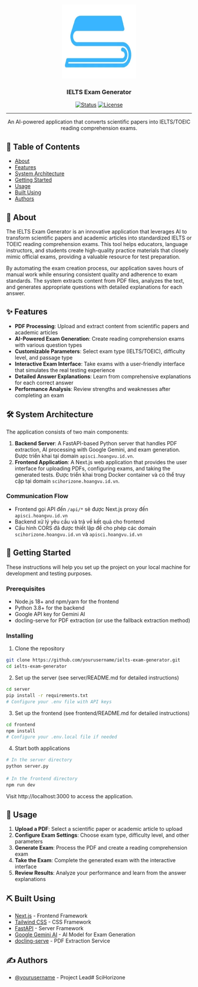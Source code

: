 <p align="center">
  <a href="" rel="noopener">
 <img width=200px height=200px src="logo.png" alt="IELTS Exam Generator"></a>
</p>

<h3 align="center">IELTS Exam Generator</h3>

<div align="center">

[![Status](https://img.shields.io/badge/status-active-success.svg)]()
[![License](https://img.shields.io/badge/license-MIT-blue.svg)](/LICENSE)

</div>

---

<p align="center">
  An AI-powered application that converts scientific papers into IELTS/TOEIC reading comprehension exams.
  <br>
</p>

## 📝 Table of Contents

- [About](#about)
- [Features](#features)
- [System Architecture](#architecture)
- [Getting Started](#getting_started)
- [Usage](#usage)
- [Built Using](#built_using)
- [Authors](#authors)

## 🧐 About <a name = "about"></a>

The IELTS Exam Generator is an innovative application that leverages AI to transform scientific papers and academic articles into standardized IELTS or TOEIC reading comprehension exams. This tool helps educators, language instructors, and students create high-quality practice materials that closely mimic official exams, providing a valuable resource for test preparation.

By automating the exam creation process, our application saves hours of manual work while ensuring consistent quality and adherence to exam standards. The system extracts content from PDF files, analyzes the text, and generates appropriate questions with detailed explanations for each answer.

## ✨ Features <a name = "features"></a>

- **PDF Processing**: Upload and extract content from scientific papers and academic articles
- **AI-Powered Exam Generation**: Create reading comprehension exams with various question types
- **Customizable Parameters**: Select exam type (IELTS/TOEIC), difficulty level, and passage type
- **Interactive Exam Interface**: Take exams with a user-friendly interface that simulates the real testing experience
- **Detailed Answer Explanations**: Learn from comprehensive explanations for each correct answer
- **Performance Analysis**: Review strengths and weaknesses after completing an exam

## 🛠️ System Architecture <a name = "architecture"></a>

The application consists of two main components:

1. **Backend Server**: A FastAPI-based Python server that handles PDF extraction, AI processing with Google Gemini, and exam generation. Được triển khai tại domain `apisci.hoangvu.id.vn`.
2. **Frontend Application**: A Next.js web application that provides the user interface for uploading PDFs, configuring exams, and taking the generated tests. Được triển khai trong Docker container và có thể truy cập tại domain `scihorizone.hoangvu.id.vn`.

### Communication Flow

- Frontend gọi API đến `/api/*` sẽ được Next.js proxy đến `apisci.hoangvu.id.vn`
- Backend xử lý yêu cầu và trả về kết quả cho frontend
- Cấu hình CORS đã được thiết lập để cho phép các domain `scihorizone.hoangvu.id.vn` và `apisci.hoangvu.id.vn`

## 🏁 Getting Started <a name = "getting_started"></a>

These instructions will help you set up the project on your local machine for development and testing purposes.

### Prerequisites

- Node.js 18+ and npm/yarn for the frontend
- Python 3.8+ for the backend
- Google API key for Gemini AI
- docling-serve for PDF extraction (or use the fallback extraction method)

### Installing

1. Clone the repository

```bash
git clone https://github.com/yourusername/ielts-exam-generator.git
cd ielts-exam-generator
```

2. Set up the server (see server/README.md for detailed instructions)

```bash
cd server
pip install -r requirements.txt
# Configure your .env file with API keys
```

3. Set up the frontend (see frontend/README.md for detailed instructions)

```bash
cd frontend
npm install
# Configure your .env.local file if needed
```

4. Start both applications

```bash
# In the server directory
python server.py

# In the frontend directory
npm run dev
```

Visit http://localhost:3000 to access the application.

## 🎈 Usage <a name = "usage"></a>

1. **Upload a PDF**: Select a scientific paper or academic article to upload
2. **Configure Exam Settings**: Choose exam type, difficulty level, and other parameters
3. **Generate Exam**: Process the PDF and create a reading comprehension exam
4. **Take the Exam**: Complete the generated exam with the interactive interface
5. **Review Results**: Analyze your performance and learn from the answer explanations

## ⛏️ Built Using <a name = "built_using"></a>

- [Next.js](https://nextjs.org/) - Frontend Framework
- [Tailwind CSS](https://tailwindcss.com/) - CSS Framework
- [FastAPI](https://fastapi.tiangolo.com/) - Server Framework
- [Google Gemini AI](https://ai.google.dev/) - AI Model for Exam Generation
- [docling-serve](https://github.com/docling-serve) - PDF Extraction Service

## ✍️ Authors <a name = "authors"></a>

- [@yourusername](https://github.com/yourusername) - Project Lead# SciHorizone
